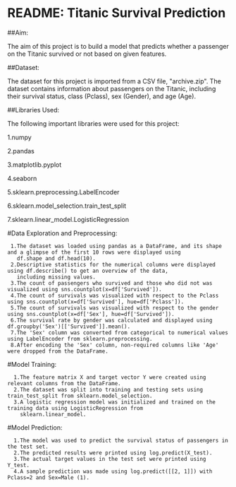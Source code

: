 # README: Titanic Survival Prediction
##Aim:
   
   The aim of this project is to build a model that predicts whether a passenger on the Titanic survived or not based on given features.

##Dataset:
   
   The dataset for this project is imported from a CSV file, "archive.zip". The dataset contains information about passengers on the Titanic, including their survival status, class (Pclass), sex (Gender), and age (Age).

##Libraries Used:

The following important libraries were used for this project:
   
   1.numpy
   
   2.pandas
   
   3.matplotlib.pyplot
   
   4.seaborn
   
   5.sklearn.preprocessing.LabelEncoder
   
   6.sklearn.model_selection.train_test_split
   
   7.sklearn.linear_model.LogisticRegression

  #Data Exploration and Preprocessing:
     
     1.The dataset was loaded using pandas as a DataFrame, and its shape and a glimpse of the first 10 rows were displayed using 
       df.shape and df.head(10).
     2.Descriptive statistics for the numerical columns were displayed using df.describe() to get an overview of the data, 
       including missing values.
     3.The count of passengers who survived and those who did not was visualized using sns.countplot(x=df['Survived']).
     4.The count of survivals was visualized with respect to the Pclass using sns.countplot(x=df['Survived'], hue=df['Pclass']).
     5.The count of survivals was visualized with respect to the gender using sns.countplot(x=df['Sex'], hue=df['Survived']).
     6.The survival rate by gender was calculated and displayed using df.groupby('Sex')[['Survived']].mean().
     7.The 'Sex' column was converted from categorical to numerical values using LabelEncoder from sklearn.preprocessing.
     8.After encoding the 'Sex' column, non-required columns like 'Age' were dropped from the DataFrame.


#Model Training:
     
      1.The feature matrix X and target vector Y were created using relevant columns from the DataFrame.
      2.The dataset was split into training and testing sets using train_test_split from sklearn.model_selection.
      3.A logistic regression model was initialized and trained on the training data using LogisticRegression from 
        sklearn.linear_model.


#Model Prediction:
       
      1.The model was used to predict the survival status of passengers in the test set.
      2.The predicted results were printed using log.predict(X_test).
      3.The actual target values in the test set were printed using Y_test.
      4.A sample prediction was made using log.predict([[2, 1]]) with Pclass=2 and Sex=Male (1).
